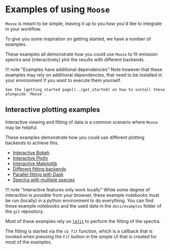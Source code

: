 # Examples of using `Moose`
`Moose` is meant to be simple, leaving it up to you how you'd like to integrate in your workflow.

To give you some inspiration on getting started, we have a number of examples.

These examples all demonstrate how you could use `Moose` to fit emission spectra and (interactively) plot the results with different backends. 

!!! note "Examples have additional dependencies"
    Note however that these examples may rely on additional dependencies, that need to be installed in your environment if you want to execute them yourself.
    
    See the [getting started page](../get_started) on how to install these alongside `Moose`.


## Interactive plotting examples
Interactive viewing and fitting of data is a common scenario where `Moose` may be helpful.

These examples demonstrate how you could use different plotting backends to achieve this.

* [Interactive Bokeh](./bokeh)
* [Interactive Plotly](./plotly)
* [Interactive Matplotlib](./matplotlib)
* [Different fitting backends](./Moose_fitting_backends)
* [Parallel fitting with Dask](./dask)
* [Spectra with multiple species](./Multiple_species)

!!! note "Interactive features only work locally"
    While some degree of interaction is possible from your browser, these example notebooks must be run (locally) in a python environment to do everything.
    You can find these example notebooks and the used data in the `docs/examples` folder of the `git` repository.

Most of these examples rely on [`lmfit`](https://lmfit.github.io/lmfit-py/) to perform the fitting of the spectra.

The fitting is started via the `cb_fit` function, which is a callback that is invoked when pressing the `Fit` button in the simple UI that is created for most of the examples.